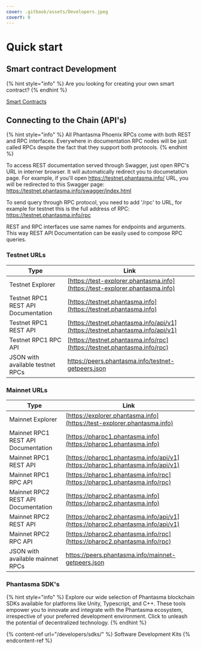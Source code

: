 ```yaml
---
cover: .gitbook/assets/Developers.jpeg
coverY: 0
---
```


# Quick start

## Smart contract Development

{% hint style="info" %}
Are you looking for creating your own smart contract?
{% endhint %}

[Smart Contracts](/developers/blockchain/smart-contracts/)

## Connecting to the Chain (API's)

{% hint style="info" %}
All Phantasma Phoenix RPCs come with both REST and RPC interfaces.
Everywhere in documentation RPC nodes will be just called RPCs despite the fact that they support both protocols.
{% endhint %}

To access REST documentation served through Swagger, just open RPC's URL in interner browser. It will automatically redirect you to documetation page.
For example, if you'll open https://testnet.phantasma.info/ URL, you will be redirected to this Swagger page:
https://testnet.phantasma.info/swagger/index.html

To send query through RPC protocol, you need to add '/rpc' to URL, for example for testnet this is the full address of RPC:
https://testnet.phantasma.info/rpc

REST and RPC interfaces use same names for endpoints and arguments. This way REST API Documentation can be easily used to compose RPC queries.

### Testnet URLs

| Type                                | Link                                                                                            |
| ----------------------------------- | ----------------------------------------------------------------------------------------------- |
| Testnet Explorer                    | [https://test-explorer.phantasma.info](https://test-explorer.phantasma.info)                    |
| Testnet RPC1 REST API Documentation | [https://testnet.phantasma.info](https://testnet.phantasma.info)                                |
| Testnet RPC1 REST API               | [https://testnet.phantasma.info/api/v1](https://testnet.phantasma.info/api/v1)                  |
| Testnet RPC1 RPC API                | [https://testnet.phantasma.info/rpc](https://testnet.phantasma.info/rpc)                        |
| JSON with available testnet RPCs    | https://peers.phantasma.info/testnet-getpeers.json                                              |

### Mainnet URLs

| Type                                  | Link                                                                                            |
| ------------------------------------- | ----------------------------------------------------------------------------------------------- |
| Mainnet Explorer                      | [https://explorer.phantasma.info](https://test-explorer.phantasma.info)                         |
| Mainnet RPC1 REST API Documentation   | [https://pharpc1.phantasma.info](https://pharpc1.phantasma.info)                                |
| Mainnet RPC1 REST API                 | [https://pharpc1.phantasma.info/api/v1](https://pharpc1.phantasma.info/api/v1)                  |
| Mainnet RPC1 RPC API                  | [https://pharpc1.phantasma.info/rpc](https://pharpc1.phantasma.info/rpc)                        |
| Mainnet RPC2 REST API Documentation   | [https://pharpc2.phantasma.info](https://pharpc2.phantasma.info)                                |
| Mainnet RPC2 REST API                 | [https://pharpc2.phantasma.info/api/v1](https://pharpc2.phantasma.info/api/v1)                  |
| Mainnet RPC2 RPC API                  | [https://pharpc2.phantasma.info/rpc](https://pharpc2.phantasma.info/rpc)                        |
| JSON with available mainnet RPCs      | https://peers.phantasma.info/mainnet-getpeers.json                                              |

### Phantasma SDK's

{% hint style="info" %}
Explore our wide selection of Phantasma blockchain SDKs available for platforms like Unity, Typescript, and C++. These tools empower you to innovate and integrate with the Phantasma ecosystem, irrespective of your preferred development environment. Click to unleash the potential of decentralized technology.
{% endhint %}


{% content-ref url="/developers/sdks/" %}
Software Development Kits
{% endcontent-ref %}
